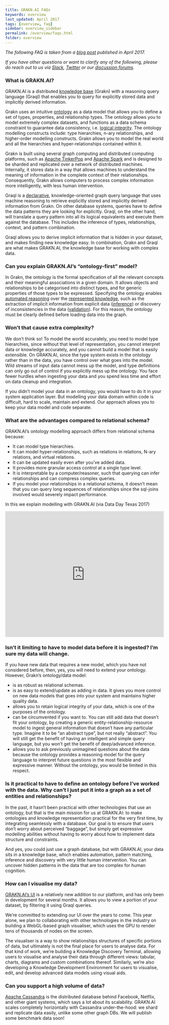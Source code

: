 ```yaml
---
title: GRAKN.AI FAQs
keywords: overview
last_updated: April 2017
tags: [overview, faq]
sidebar: overview_sidebar
permalink: /overview/faqs.html
folder: overview
---
```


*The following FAQ is taken from a [blog post](https://blog.grakn.ai/grakn-ai-q-a-episode-1-33455f9549c8) published in April 2017.*    

*If you have other questions or want to clarify any of the following, please do reach out to us via [Slack](https://grakn.ai/slack.html), [Twitter](https://twitter.com/graknlabs) or our [discussion forums](https://discuss.grakn.ai/).*

### What is GRAKN.AI?

GRAKN.AI is a distributed [knowledge base](https://en.wikipedia.org/wiki/Knowledge_base) (Grakn) with a reasoning query language (Graql) that enables you to query for explicitly stored data and implicitly derived information.   

Grakn uses an intuitive [ontology](https://blog.grakn.ai/what-is-an-ontology-c5baac4a2f6c) as a data model that allows you to define a set of types, properties, and relationship types. The ontology allows you to model extremely complex datasets, and functions as a data schema constraint to guarantee data consistency, i.e. [logical integrity](https://en.wikipedia.org/wiki/Data_integrity). The ontology modelling constructs include: type hierarchies, n-ary relationships, and higher-order modelling constructs. Grakn allows you to model the real world and all the hierarchies and hyper-relationships contained within it.   

Grakn is built using several graph computing and distributed computing platforms, such as [Apache TinkerPop](https://tinkerpop.apache.org/) and [Apache Spark](http://spark.apache.org/) and is designed to be sharded and replicated over a network of distributed machines. Internally, it stores data in a way that allows machines to understand the meaning of information in the complete context of their relationships. Consequently, Grakn allows computers to process complex information more intelligently, with less human intervention.   

Graql is a [declarative](https://en.wikipedia.org/wiki/Declarative_programming), knowledge-oriented graph query language that uses machine reasoning to retrieve explicitly stored and implicitly derived information from Grakn. On other database systems, queries have to define the data patterns they are looking for explicitly. Graql, on the other hand, will translate a query pattern into all its logical equivalents and execute them against the database. This includes the inference of types, relationships, context, and pattern combination.   

Graql allows you to derive implicit information that is hidden in your dataset, and makes finding new knowledge easy.
In combination, Grakn and Graql are what makes GRAKN.AI, the knowledge base for working with complex data.

### Can you explain GRAKN.AI’s “ontology-first” model?

In Grakn, the ontology is the formal specification of all the relevant concepts and their meaningful associations in a given domain. It allows objects and relationships to be categorised into distinct types, and for generic properties of those types to be expressed. Specifying the ontology enables [automated reasoning](https://en.wikipedia.org/wiki/Inference_engine) over the [represented knowledge](https://en.wikipedia.org/wiki/Knowledge_representation_and_reasoning), such as the extraction of implicit information from explicit data ([inference](https://grakn.ai/pages/documentation/the-fundamentals/grakn-knowledge-model.html#rule-and-sub-type-inference)) or discovery of inconsistencies in the data ([validation](https://grakn.ai/pages/documentation/the-fundamentals/grakn-knowledge-model.html#data-validation)). For this reason, the ontology must be clearly defined before loading data into the graph.

### Won’t that cause extra complexity?

We don’t think so! To model the world accurately, you need to model type hierarchies, since without that level of representation, you cannot interpret data or knowledge accurately, and you cannot build a model that is easily extensible. On GRAKN.AI, since the type system exists in the ontology rather than in the data, you have control over what goes into the model. Wild streams of input data cannot mess up the model, and type definitions can only go out of control if you explicitly mess up the ontology. You face fewer hurdles when ingesting your data and you spend less time and effort on data cleanup and integration.   

If you didn’t model your data in an ontology, you would have to do it in your system application layer. But modelling your data domain within code is difficult, hard to scale, maintain and extend. Our approach allows you to keep your data model and code separate.

### What are the advantages compared to relational schema?

GRAKN.AI’s ontology modelling approach differs from relational schema because:

* It can model type hierarchies.
* It can model hyper-relationships, such as relations in relations, N-ary relations, and virtual relations.
* It can be updated easily even after you’ve added data.
* It provides more granular access control at a single type level.
* It is interpretable by a computer/reasoner, such that querying can infer relationships and can compress complex queries.
* If you model your relationships in a relational schema, it doesn’t mean that you can query long sequences of relationships since the sql-joins involved would severely impact performance.

In this we explain modelling with GRAKN.AI (via Data Day Texas 2017)

<iframe style="width: 100%; height: 400px" src="https://www.youtube.com/embed/OeFrudRlXAM?list=PLDaQNzoeb9L7UZDPq7z1Gd2Rc0m_oeSDQ" frameborder="0" allowfullscreen></iframe>

### Isn’t it limiting to have to model data before it is ingested? I’m sure my data will change.

If you have new data that requires a new model, which you have not considered before, then, yes, you will need to extend your ontology. However, Grakn’s ontology/data model:

* is as robust as relational schemas.
* is as easy to extend/update as adding in data. It gives you more control on new data models that goes into your system and maintains higher quality data.
* allows you to retain logical integrity of your data, which is one of the purposes of the ontology.
* can be circumvented if you want to. You can still add data that doesn’t fit your ontology, by creating a generic entity-relationship-resource model to ingest general information that doesn’t have any particular type. Imagine it to be “an abstract type”, but not really “abstract”. You will still get the benefit of having an intelligent and simple query language, but you won’t get the benefit of deep/advanced inference.
* allows you to ask previously unimagined questions about the data because the ontology provides a reasoning model for the query language to interpret future questions in the most flexible and expressive manner. Without the ontology, you would be limited in this respect.

### Is it practical to have to define an ontology before I’ve worked with the data. Why can’t I just put it into a graph as a set of entities and relationships?

In the past, it hasn’t been practical with other technologies that use an ontology, but that is the main mission for us at GRAKN.AI: to make ontologies and knowledge representation practical for the very first time, by integrating seamlessly with a database. Our goal is to ensure that users don’t worry about perceived “baggage”, but simply get expressive modelling abilities without having to worry about how to implement data structure and constraints.

And yes, you could just use a graph database, but with GRAKN.AI, your data sits in a knowledge base, which enables automation, pattern matching, inference and discovery with very little human intervention. You can uncover hidden patterns in the data that are too complex for human cognition.

### How can I visualise my data?

[GRAKN.AI’s UI](../documentation/grakn-dashboard/visualiser.html) is a relatively new addition to our platform, and has only been in development for several months. It allows you to view a portion of your dataset, by filtering it using Graql queries.  

We’re committed to extending our UI over the years to come. This year alone, we plan to collaborating with other technologies in the industry on building a WebGL-based graph visualiser, which uses the GPU to render tens of thousands of nodes on the screen.  

The visualiser is a way to show relationships structures of specific portions of data, but ultimately is not the final place for users to analyse data. For that kind of work, we’re building a Knowledge Discovery Terminal, allowing users to visualise and analyse their data through different views: tabular, charts, diagrams and custom combinations thereof. Similarly, we’re also developing a Knowledge Development Environment for users to visualise, edit, and develop advanced data models using visual aids.

### Can you support a high volume of data?

[Apache Cassandra](http://cassandra.apache.org) is the distributed database behind Facebook, Netflix, and other giant systems, which says a lot about its scalability. GRAKN.AI scales completely horizontally with Cassandra under-the-hood: we shard and replicate data easily, unlike some other graph DBs. We will publish some benchmark data soon!
